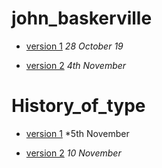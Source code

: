# john_baskerville
- [version 1](https://elliemcgurk55.github.io/john_baskerville/baskerville.html)
*28 October 19*

- [version 2](https://elliemcgurk55.github.io/john_baskerville/baskerville2.html)
*4th November*

# History_of_type
- [version 1](https://elliemcgurk55.github.io/john_baskerville/history1.html)
*5th November

- [version 2](https://elliemcgurk55.github.io/john_baskerville/history2.html)
*10 November*
